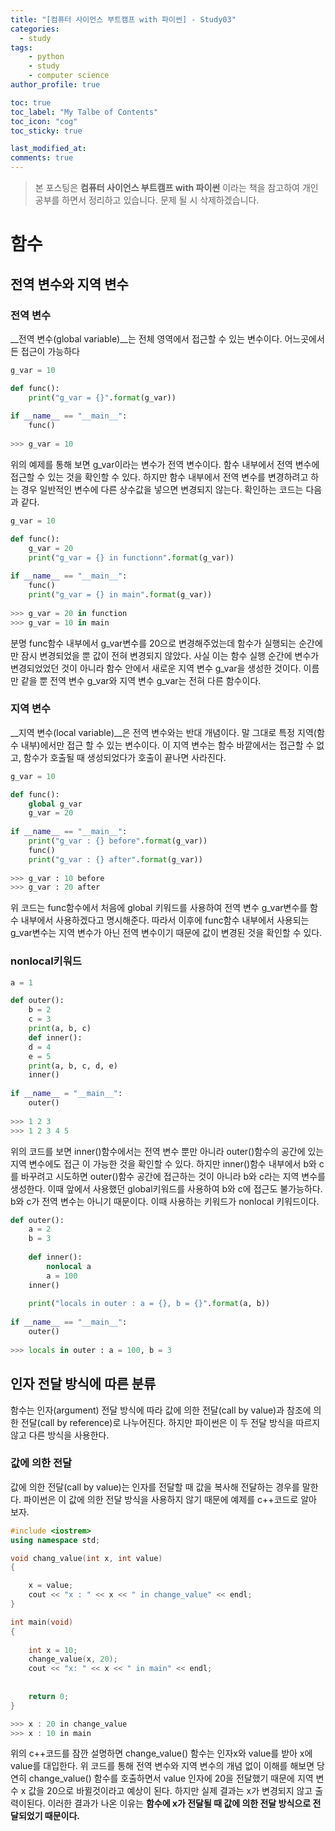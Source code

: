 ```yaml
---
title: "[컴퓨터 사이언스 부트캠프 with 파이썬] - Study03"
categories: 
  - study
tags:
    - python
    - study
    - computer science
author_profile: true

toc: true
toc_label: "My Talbe of Contents"
toc_icon: "cog"
toc_sticky: true

last_modified_at:
comments: true
---
```


> 본 포스팅은 __컴퓨터 사이언스 부트캠프 with 파이썬__ 이라는 책을 참고하여 개인 공부를 하면서 정리하고 있습니다. 문제 될 시 삭제하겠습니다.


# 함수


## 전역 변수와 지역 변수

### 전역 변수

 __전역 변수(global variable)__는 전체 영역에서 접근할 수 있는 변수이다. 어느곳에서든 접근이 가능하다

```python
g_var = 10

def func():
    print("g_var = {}".format(g_var))
    
if __name__ == "__main__":
    func()
    
>>> g_var = 10
```

위의 예제를 통해 보면 g\_var이라는 변수가 전역 변수이다. 함수 내부에서 전역 변수에 접근할 수 있는 것을 확인할 수 있다. 하지만 함수 내부에서 전역 변수를 변경하려고 하는 경우 일반적인 변수에 다른 상수값을 넣으면 변경되지 않는다. 확인하는 코드는 다음과 같다. 

```python
g_var = 10

def func():
    g_var = 20
    print("g_var = {} in functionn".format(g_var))
    
if __name__ == "__main__":
    func()
    print("g_var = {} in main".format(g_var))
    
>>> g_var = 20 in function
>>> g_var = 10 in main
```

분명 func함수 내부에서 g\_var변수를 20으로 변경해주었는데 함수가 실행되는 순간에만 잠시 변경되었을 뿐 값이 전혀 변경되지 않았다. 사실 이는 함수 실행 순간에 변수가 변경되었었던 것이 아니라 함수 안에서 새로운 지역 변수 g\_var을 생성한 것이다. 이름만 같을 뿐 전역 변수 g\_var와 지역 변수 g\_var는 전혀 다른 함수이다. 

### 지역 변수
 
 __지역 변수(local variable)__은 전역 변수와는 반대 개념이다. 말 그대로 특정 지역(함수 내부)에서만 접근 할 수 있는 변수이다. 이 지역 변수는 함수 바깥에서는 접근할 수 없고, 함수가 호출될 때 생성되었다가 호출이 끝나면 사라진다. 

```python
g_var = 10

def func():
    global g_var
    g_var = 20
    
if __name__ == "__main__":
    print("g_var : {} before".format(g_var))
    func()
    print("g_var : {} after".format(g_var))
    
>>> g_var : 10 before
>>> g_var : 20 after
```

위 코드는 func함수에서 처음에 global 키워드를 사용하여 전역 변수 g\_var변수를 함수 내부에서 사용하겠다고 명시해준다. 따라서 이후에 func함수 내부에서 사용되는 g\_var변수는 지역 변수가 아닌 전역 변수이기 때문에 값이 변경된 것을 확인할 수 있다. 

### nonlocal키워드

```python
a = 1

def outer():
    b = 2
    c = 3
    print(a, b, c)
    def inner():
    d = 4
    e = 5
    print(a, b, c, d, e)
    inner()
    
if __name__ = "__main__":
    outer()
    
>>> 1 2 3
>>> 1 2 3 4 5
```

위의 코드를 보면 inner()함수에서는 전역 변수 뿐만 아니라 outer()함수의 공간에 있는 지역 변수에도 접근 이 가능한 것을 확인할 수 있다. 하지만 inner()함수 내부에서 b와 c를 바꾸려고 시도하면 outer()함수 공간에 접근하는 것이 아니라 b와 c라는 지역 변수를 생성한다. 이때 앞에서 사용했던 global키워드를 사용하여 b와 c에 접근도 불가능하다. b와 c가 전역 변수는 아니기 때문이다. 이때 사용하는 키워드가 nonlocal 키워드이다.

```python
def outer():
    a = 2
    b = 3
    
    def inner():
        nonlocal a
        a = 100
    inner()
    
    print("locals in outer : a = {}, b = {}".format(a, b))
    
if __name__ == "__main__":
    outer()
    
>>> locals in outer : a = 100, b = 3
```

## 인자 전달 방식에 따른 분류

함수는 인자(argument) 전달 방식에 따라 값에 의한 전달(call by value)과 참조에 의한 전달(call by reference)로 나누어진다. 하지만 파이썬은 이 두 전달 방식을 따르지 않고 다른 방식을 사용한다.

### 값에 의한 전달

값에 의한 전달(call by value)는 인자를 전달할 때 값을 복사해 전달하는 경우를 말한다. 파이썬은 이 값에 의한 전달 방식을 사용하지 않기 때문에 예제를 c++코드로 알아 보자.

```c++
#include <iostrem>
using namespace std;

void chang_value(int x, int value)
{

    x = value;
    cout << "x : " << x << " in change_value" << endl;
}

int main(void)
{
    
    int x = 10;
    change_value(x, 20);
    cout << "x: " << x << " in main" << endl;
    
    
    return 0;
}

>>> x : 20 in change_value
>>> x : 10 in main
```

위의 c++코드를 잠깐 설명하면 change\_value() 함수는 인자x와 value를 받아 x에 value를 대입한다. 위 코드를 통해 전역 변수와 지역 변수의 개념 없이 이해를 해보면 당연히 change\_value() 함수를 호출하면서 value 인자에 20을 전달했기 때문에 지역 변수 x 값을 20으로 바뀔것이라고 예상이 된다. 하지만 실제 결과는 x가 변경되지 않고 출력이된다. 이러한 결과가 나온 이유는 __함수에 x가 전달될 때 값에 의한 전달 방식으로 전달되었기 때문이다.__